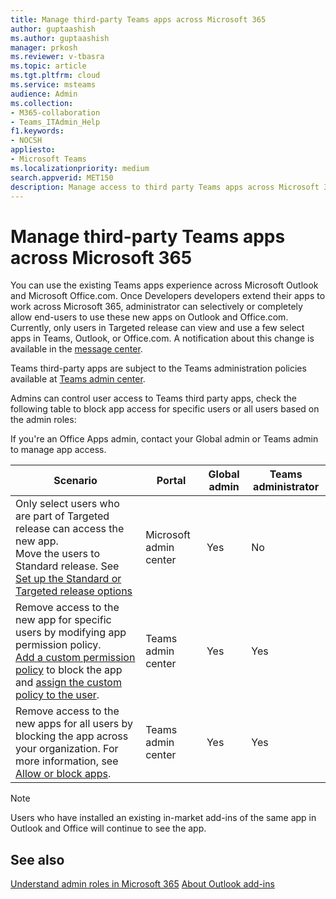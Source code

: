 ```yaml
---
title: Manage third-party Teams apps across Microsoft 365
author: guptaashish
ms.author: guptaashish
manager: prkosh
ms.reviewer: v-tbasra
ms.topic: article
ms.tgt.pltfrm: cloud
ms.service: msteams
audience: Admin
ms.collection: 
- M365-collaboration
- Teams_ITAdmin_Help
f1.keywords:
- NOCSH
appliesto: 
- Microsoft Teams
ms.localizationpriority: medium
search.appverid: MET150
description: Manage access to third party Teams apps across Microsoft 365. 
---
```


# Manage third-party Teams apps across Microsoft 365

You can use the existing Teams apps experience across Microsoft Outlook and Microsoft Office.com. Once Developers developers extend their apps to work across Microsoft 365, administrator can selectively or completely allow end-users to use these new apps on Outlook and Office.com. Currently, only users in Targeted release can view and use a few select apps in Teams, Outlook, or Office.com. A notification about this change is available in the [message center](https://admin.microsoft.com/AdminPortal/Home#/MessageCenter/:/messages/MC334280).

Teams third-party apps are subject to the Teams administration policies available at [Teams admin center](https://admin.teams.microsoft.com/dashboard).

<!--- 
As an admin, you can manage access to the new Teams third party apps for your users:

1. Change the release option to Standard release in TAC. For more information, see [Set up the Standard or Targeted release options](/microsoft-365/admin/manage/release-options-in-office-365?view=o365-worldwide&preserve-view=true).

1. If you're unable to change users to Standard release, [add a custom permission policy](teams-app-permission-policies.md#create-a-custom-app-permission-policy) to block the app and [assign the custom policy to the user](policy-assignment-overview.md).

1. If you're unable to remove the user assignment to the app in Teams, you can block the new third party app for all users. For more information, see [Allow or block apps](manage-apps.md#allow-and-block-apps)

> [!Note]
> Third-party apps may be subject to their own terms and privacy policies.
 --->

Admins can control user access to Teams third party apps, check the following table to block app access for specific users or all users based on the admin roles:

If you're an Office Apps admin, contact your Global admin or Teams admin to manage app access.

|Scenario|Portal|Global admin|Teams administrator|
|--|---|---|--|
|Only select users who are part of Targeted release can access the new app. <br> Move the users to Standard release.  See [Set up the Standard or Targeted release options](/microsoft-365/admin/manage/release-options-in-office-365?view=o365-worldwide&preserve-view=true)|Microsoft admin center|Yes|No|
|Remove access to the new app for specific users by modifying app permission policy.<br>[Add a custom permission policy](teams-app-permission-policies.md#create-a-custom-app-permission-policy) to block the app and [assign the custom policy to the user](policy-assignment-overview.md).|Teams admin center|Yes|Yes|
|Remove access to the new apps for all users by blocking the app across your organization. For more information, see [Allow or block apps](manage-apps.md#allow-and-block-apps).|Teams admin center|Yes|Yes|

> [!NOTE]
   > Users who have installed an existing in-market add-ins of the same app in Outlook and Office will continue to see the app.

## See also

[Understand admin roles in Microsoft 365](/microsoft-365/admin/add-users/about-admin-roles?view=o365-worldwide&preserve-view=true)
[About Outlook add-ins](/office/dev/add-ins/outlook/outlook-add-ins-overview)

